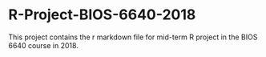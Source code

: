 # R-Project-BIOS-6640-2018
This project contains the r markdown file for mid-term R project in the BIOS 6640 course in 2018. 
